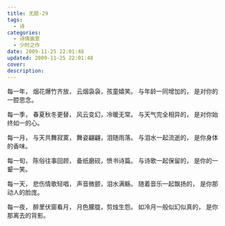 ```yaml
---
title: 无题-29
tags:
  - 诗
categories:
  - 诗情画意
  - 少时之作
date: 2009-11-25 22:01:48
updated: 2009-11-25 22:01:48
cover:
description:
---
```

每一年，
烟花爆竹齐放，
云烟袅袅，孩童嬉笑。
与年龄一同增加的，
是对你的一腔思念。

每一季，
春夏秋冬更替，
风云变幻，冷暖无常。
与天气完全相异的，
是对你始终如一的心。

每一月，
与天共舞寂寞，
舞姿翩翩，泪随雨落。
与泪水一起流逝的，
是你身体的香味。

每一旬，
陈俗往事回顾，
备纸磨砚，愤书诗篇。
与诗歌一起保留的，
是你的一颦一笑。

每一天，
悲伤情歌轻唱，
声音微颤，泪水满觞。
随着音乐一起飘扬的，
是你那动人的脸庞。

每一夜，
醉里伏窗看月，
月色朦胧，剪烛生怨。
如冷月一般似幻似真的，
是你那离去的背影。